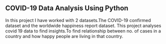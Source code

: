 ## COVID-19 Data Analysis Using Python

In this project I have worked with 2 datasets.The COVID-19 confirmed dataset and the worldwide happiness report dataset.
This project analyses covid 19 data to find insights.To find relationship between no. of cases in a country and how happy people are living in that country.


